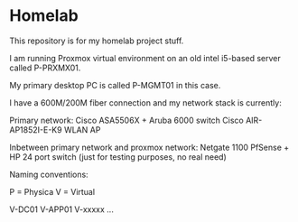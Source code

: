 # Homelab
This repository is for my homelab project stuff.

I am running Proxmox virtual environment on an old intel i5-based server called P-PRXMX01. 

My primary desktop PC is called P-MGMT01 in this case. 

I have a 600M/200M fiber connection and my network stack is currently:

Primary network:
Cisco ASA5506X + Aruba 6000 switch
Cisco AIR-AP1852I-E-K9 WLAN AP  

Inbetween primary network and proxmox network:
Netgate 1100 PfSense + HP 24 port switch (just for testing purposes, no real need)

Naming conventions:

P = Physica
V = Virtual

V-DC01
V-APP01
V-xxxxx ...


